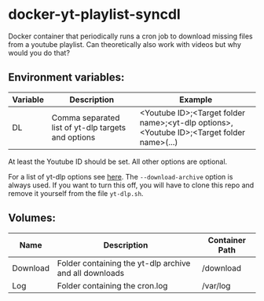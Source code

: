 # docker-yt-playlist-syncdl
Docker container that periodically runs a cron job to download missing files from a youtube playlist. Can theoretically also work with videos but why would you do that?

## Environment variables:

| Variable | Description                                        | Example                                                                                   |
|----------|----------------------------------------------------|-------------------------------------------------------------------------------------------|
| DL       | Comma separated list of yt-dlp targets and options | \<Youtube ID\>;\<Target folder name\>;\<yt-dlp options\>,\<Youtube ID\>;\<Target folder name\>(...) |

At least the Youtube ID should be set. All other options are optional.

For a list of yt-dlp options see [here](https://github.com/yt-dlp/yt-dlp#usage-and-options). The `--download-archive` option is always used. If you want to turn this off, you will have to clone this repo and remove it yourself from the file `yt-dlp.sh`.

## Volumes:

| Name     | Description                                            | Container Path |
|----------|--------------------------------------------------------|----------------|
| Download | Folder containing the yt-dlp archive and all downloads | /download      |
| Log      | Folder containing the cron.log                         | /var/log       |